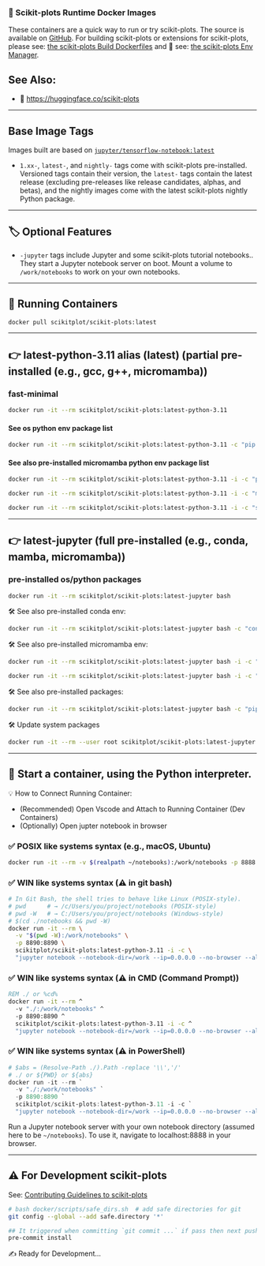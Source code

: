 ### 🐋 Scikit-plots Runtime Docker Images

These containers are a quick way to run or try scikit-plots. The source is available on [GitHub][scikit-plots-github]⁠. For building scikit-plots or extensions for scikit-plots, please see: [the scikit-plots Build Dockerfiles][scikit-plots-docker] and 📘 see: [the scikit-plots Env Manager][scikit-plots-github.io-docker].

[scikit-plots-github]: https://github.com/scikit-plots/scikit-plots
[scikit-plots-github.io-docker]: https://scikit-plots.github.io/dev/devel/guide_python_env_manager.html
[scikit-plots-docker]: https://github.com/scikit-plots/scikit-plots/tree/main/docker

See Also:
---------
- 🤗 https://huggingface.co/scikit-plots


---

## Base Image Tags

Images built are based on [`jupyter/tensorflow-notebook:latest`][scikit-plots-jupyter]

[scikit-plots-jupyter]: https://hub.docker.com/r/jupyter/tensorflow-notebook

- `1.xx-`, `latest-`, and `nightly-` tags come with scikit-plots pre-installed. Versioned tags contain their version, the `latest-` tags contain the latest release (excluding pre-releases like release candidates, alphas, and betas), and the nightly images come with the latest scikit-plots nightly Python package.

---

## 🏷️ Optional Features

- `-jupyter` tags include Jupyter and some scikit-plots tutorial notebooks.. They start a Jupyter notebook server on boot. Mount a volume to `/work/notebooks` to work on your own notebooks.

---

## 🐳 Running Containers

```sh
docker pull scikitplot/scikit-plots:latest
```

---

## 👉 **latest-python-3.11** alias (**latest**) (partial pre-installed (e.g., gcc, g++, micromamba))

### fast-minimal
```sh
docker run -it --rm scikitplot/scikit-plots:latest-python-3.11
```
#### See os python env package list
```sh
docker run -it --rm scikitplot/scikit-plots:latest-python-3.11 -c "pip list"
```
#### See also pre-installed micromamba python env package list
```sh
docker run -it --rm scikitplot/scikit-plots:latest-python-3.11 -i -c "pip list"
```
```sh
docker run -it --rm scikitplot/scikit-plots:latest-python-3.11 -i -c "micromamba info -e"
```
```sh
docker run -it --rm scikitplot/scikit-plots:latest-python-3.11 -i -c "scikitplot -V"
```

---

## 👉 **latest-jupyter** (full pre-installed (e.g., conda, mamba, micromamba))

### pre-installed os/python packages
```sh
docker run -it --rm scikitplot/scikit-plots:latest-jupyter bash
```

🛠️ See also pre-installed conda env:

```sh
docker run -it --rm scikitplot/scikit-plots:latest-jupyter bash -c "conda info -e"
```

🛠️ See also pre-installed micromamba env:

```sh
docker run -it --rm scikitplot/scikit-plots:latest-jupyter bash -i -c "micromamba info -e"
```
```sh
docker run -it --rm scikitplot/scikit-plots:latest-jupyter bash -i -c "scikitplot -V"
```

🛠️ See also pre-installed packages:

```sh
docker run -it --rm scikitplot/scikit-plots:latest-jupyter bash -c "pip list"
```

🛠️ Update system packages

```sh
docker run -it --rm --user root scikitplot/scikit-plots:latest-jupyter bash -c "apt update"
```

---

## 🔧 Start a container, using the Python interpreter.

💡 How to Connect Running Container:
- (Recommended) Open Vscode and Attach to Running Container (Dev Containers)
- (Optionally)  Open jupter notebook in browser

### ✅ POSIX like systems syntax (e.g., macOS, Ubuntu)
```sh
docker run -it --rm -v $(realpath ~/notebooks):/work/notebooks -p 8888:8888 scikitplot/scikit-plots:latest-jupyter
```

### ✅ WIN like systems syntax (⚠️ in git bash)
```sh
# In Git Bash, the shell tries to behave like Linux (POSIX-style).
# pwd      # → /c/Users/you/project/notebooks (POSIX-style)
# pwd -W   # → C:/Users/you/project/notebooks (Windows-style)
# $(cd ./notebooks && pwd -W)
docker run -it --rm \
  -v "$(pwd -W):/work/notebooks" \
  -p 8890:8890 \
  scikitplot/scikit-plots:latest-python-3.11 -i -c \
  "jupyter notebook --notebook-dir=/work --ip=0.0.0.0 --no-browser --allow-root --port=8890"
```

### ✅ WIN like systems syntax (⚠️ in CMD (Command Prompt))
```cmd
REM ./ or %cd%
docker run -it --rm ^
  -v "./:/work/notebooks" ^
  -p 8890:8890 ^
  scikitplot/scikit-plots:latest-python-3.11 -i -c ^
  "jupyter notebook --notebook-dir=/work --ip=0.0.0.0 --no-browser --allow-root --port=8890"
```

### ✅ WIN like systems syntax (⚠️ in PowerShell)
```powershell
# $abs = (Resolve-Path ./).Path -replace '\\','/'
# ./ or ${PWD} or ${abs}
docker run -it --rm `
  -v "./:/work/notebooks" `
  -p 8890:8890 `
  scikitplot/scikit-plots:latest-python-3.11 -i -c `
  "jupyter notebook --notebook-dir=/work --ip=0.0.0.0 --no-browser --allow-root --port=8890"
```

Run a Jupyter notebook server with your own notebook directory (assumed here to be `~/notebooks`). To use it, navigate to localhost:8888 in your browser.

---

## ⚠️ For Development scikit-plots

See: [Contributing Guidelines to scikit-plots][Contributing-Guidelines]

[Contributing-Guidelines]: https://scikit-plots.github.io/dev/devel/index.html

```sh
# bash docker/scripts/safe_dirs.sh  # add safe directories for git
git config --global --add safe.directory '*'
```
```sh
## It triggered when committing `git commit ...` if pass then next pushing changes
pre-commit install
```

✍️ Ready for Development...
